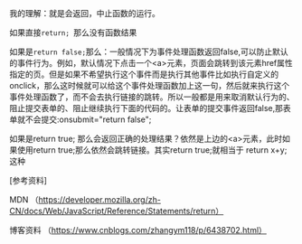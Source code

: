 我的理解：就是会返回，中止函数的运行。

如果直接`return; `那么没有函数结果

如果是` return false; `那么：一般情况下为事件处理函数返回false,可以防止默认的事件行为。例如，默认情况下点击一个&lt;a&gt;元素，页面会跳转到该元素href属性指定的页。但是如果不希望执行这个事件而是执行其他事件比如执行自定义的onclick，那么这时候就可以给这个事件处理函数加上这一句，然后就来执行这个事件处理函数了，而不会去执行链接的跳转。所以一般都是用来取消默认行为的、阻止提交表单的、阻止继续执行下面的代码的。让表单的提交事件返回false,那表单就不会提交:onsubmit="return false";

如果是return true; 那么会返回正确的处理结果？依然是上边的&lt;a&gt;元素，此时如果使用return true;那么依然会跳转链接。其实return true;就相当于 return x+y;这种







\[参考资料\]

MDN （https://developer.mozilla.org/zh-CN/docs/Web/JavaScript/Reference/Statements/return）

博客资料 （https://www.cnblogs.com/zhangym118/p/6438702.html）

